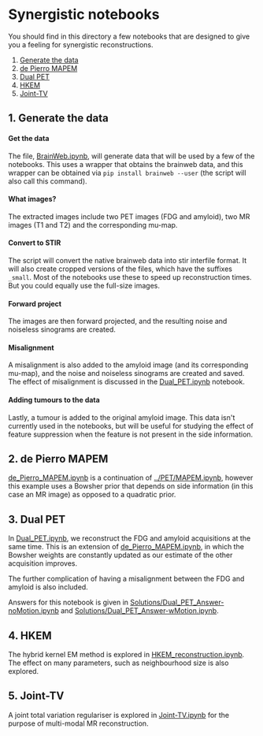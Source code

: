 # Synergistic notebooks

You should find in this directory a few notebooks that are designed to give you a feeling for synergistic reconstructions.

1. [Generate the data](#gen_data)
2. [de Pierro MAPEM](#de_pierro)
3. [Dual PET](#dual_pet)
4. [HKEM](#HKEM)
5. [Joint-TV](#Joint-TV)

## 1. Generate the data <a name="gen_data"></a>

#### Get the data

The file, [BrainWeb.ipynb](BrainWeb.ipynb), will generate data that will be used by a few of the notebooks. This uses a wrapper that obtains the brainweb data, and this wrapper can be obtained via `pip install brainweb --user` (the script will also call this command).

#### What images?

The extracted images include two PET images (FDG and amyloid), two MR images (T1 and T2) and the corresponding mu-map.

#### Convert to STIR

The script will convert the native brainweb data into stir interfile format. It will also create cropped versions of the files, which have the suffixes `_small`. Most of the notebooks use these to speed up reconstruction times. But you could equally use the full-size images.

#### Forward project
The images are then forward projected, and the resulting noise and noiseless sinograms are created.

#### Misalignment

A misalignment is also added to the amyloid image (and its corresponding mu-map), and the noise and noiseless sinograms are created and saved. The effect of misalignment is discussed in the [Dual_PET.ipynb](Dual_PET.ipynb) notebook.

#### Adding tumours to the data

Lastly, a tumour is added to the original amyloid image. This data isn't currently used in the notebooks, but will be useful for studying the effect of feature suppression when the feature is not present in the side information.

## 2. de Pierro MAPEM <a name="de_pierro"></a>

[de\_Pierro\_MAPEM.ipynb](de_Pierro_MAPEM.ipynb) is a continuation of [../PET/MAPEM.ipynb](../PET/MAPEM.ipynb), however this example uses a Bowsher prior that depends on side information (in this case an MR image) as opposed to a quadratic prior.

## 3. Dual PET <a name="dual_pet"></a>

In [Dual_PET.ipynb](Dual_PET.ipynb), we reconstruct the FDG and amyloid acquisitions at the same time. This is an extension of [de\_Pierro\_MAPEM.ipynb](de_Pierro_MAPEM.ipynb), in which the Bowsher weights are constantly updated as our estimate of the other acquisition improves. 

The further complication of having a misalignment between the FDG and amyloid is also included. 

Answers for this notebook is given in [Solutions/Dual\_PET\_Answer-noMotion.ipynb](Solutions/Dual_PET_Answer-noMotion.ipynb) and [Solutions/Dual\_PET\_Answer-wMotion.ipynb](Solutions/Dual_PET_Answer-wMotion.ipynb).

## 4. HKEM <a name="HKEM"></a>

The hybrid kernel EM method is explored in [HKEM_reconstruction.ipynb](HKEM_reconstruction.ipynb). The effect on many parameters, such as neighbourhood size is also explored.

## 5. Joint-TV <a name="Joint-TV"></a>

A joint total variation regulariser is explored in [Joint-TV.ipynb](Joint-TV.ipynb) for the purpose of multi-modal MR reconstruction.